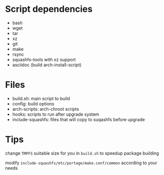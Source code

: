 # Script dependencies

* bash
* wget
* tar
* xz
* git
* make
* rsync
* squashfs-tools with xz support
* asciidoc (build arch-install-script)

# Files

* build.sh: main script to build
* config: build options
* arch-scripts: arch-chroot scripts
* hooks: scripts to run after upgrade system
* include-squashfs: files that will copy to suqashfs before upgrade

# Tips

change `TMPFS` suitable size for you in `build.sh` to speedup package building

modify `include-squashfs/etc/portage/make.conf/common` according to your needs
